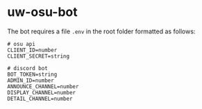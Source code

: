 # uw-osu-bot

The bot requires a file `.env` in the root folder formatted as follows:

```
# osu api
CLIENT_ID=number
CLIENT_SECRET=string

# discord bot
BOT_TOKEN=string
ADMIN_ID=number
ANNOUNCE_CHANNEL=number
DISPLAY_CHANNEL=number
DETAIL_CHANNEL=number
```
